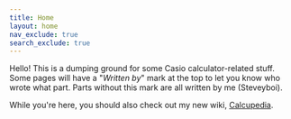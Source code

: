 ```yaml
---
title: Home
layout: home
nav_exclude: true
search_exclude: true
---
```


Hello! This is a dumping ground for some Casio calculator-related stuff.  
Some pages will have a "*Written by*" mark at the top to let you know who wrote what part. Parts without this mark are all written by me (Steveyboi).

While you're here, you should also check out my new wiki, [Calcupedia](https://gwe.42web.io/calcupedia).
